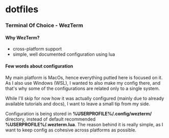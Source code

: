 # dotfiles

### Terminal Of Choice - WezTerm

#### Why WezTerm?

- cross-platform support
- simple, well documented configuration using lua

#### Few words about configuration

My main platform is MacOs, hence everything putted here is focused on it.
As I also use Windows (WSL), I wanted to also make my config there, and that's
why some of the configurations are related only to a single system.

While I'll skip for now how it was actually configured (mainly due to already
available tutorials and docs), I want to leave a small tip from my side.

Configuration is being stored in **%USERPROFILE%/.config/wezterm/** directory,
instead of default recommended **%USERPROFILE%/.wezterm.lua**. The reason
behind it is really simple, as I want to keep config as cohesive across
platforms as possible.
